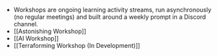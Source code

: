 - Workshops are ongoing learning activity streams, run asynchronously (no regular meetings) and built around a weekly prompt in a Discord channel.
- [[Astonishing Workshop]]
- [[AI Workshop]]
- [[Terraforming Workshop (In Development)]]
